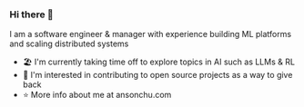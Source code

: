 ### Hi there 👋
I am a software engineer & manager with experience building ML platforms and scaling distributed systems 

- 🏖️ I'm currently taking time off to explore topics in AI such as LLMs & RL 
- 🫡 I'm interested in contributing to open source projects as a way to give back 
- ⭐️ More info about me at ansonchu.com

<!--
**kumikoda/kumikoda** is a ✨ _special_ ✨ repository because its `README.md` (this file) appears on your GitHub profile.

Here are some ideas to get you started:

- 🔭 I’m currently working on ...
- 🌱 I’m currently learning ...
- 👯 I’m looking to collaborate on ...
- 🤔 I’m looking for help with ...
- 💬 Ask me about ...
- 📫 How to reach me: ...
- 😄 Pronouns: ...
- ⚡ Fun fact: ...
-->
